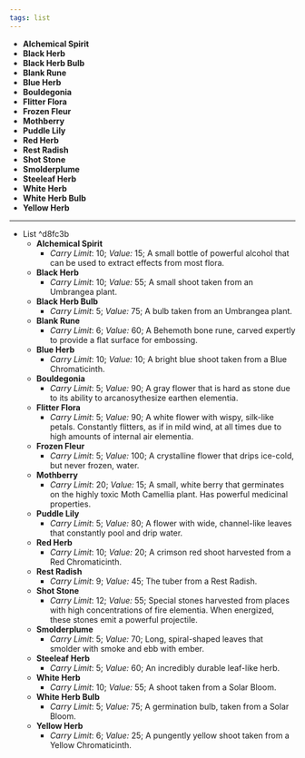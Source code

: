 ```yaml
---
tags: list
---
```


- **Alchemical Spirit**
- **Black Herb**
- **Black Herb Bulb**
- **Blank Rune** 
- **Blue Herb**
- **Bouldegonia**
- **Flitter Flora**
- **Frozen Fleur**
- **Mothberry**
- **Puddle Lily**
- **Red Herb**
- **Rest Radish**
- **Shot Stone** 
- **Smolderplume**
- **Steeleaf Herb**
- **White Herb**
- **White Herb Bulb**
- **Yellow Herb**
---
- List ^d8fc3b
	- **Alchemical Spirit**
		- *Carry Limit*: 10; *Value:* 15; A small bottle of powerful alcohol that can be used to extract effects from most flora.
	- **Black Herb**
		- *Carry Limit*: 10; *Value:* 55; A small shoot taken from an Umbrangea plant. 
	- **Black Herb Bulb**
		- *Carry Limit*: 5; *Value:* 75; A bulb taken from an Umbrangea plant.
	- **Blank Rune** 
		- *Carry Limit*: 6; *Value:* 60; A Behemoth bone rune, carved expertly to provide a flat surface for embossing.
	- **Blue Herb**
		- *Carry Limit*: 10; *Value:* 10; A bright blue shoot taken from a Blue Chromaticinth. 
	- **Bouldegonia**
		- *Carry Limit*: 5; *Value:* 90; A gray flower that is hard as stone due to its ability to arcanosythesize earthen elementia. 
	- **Flitter Flora**
		- *Carry Limit*: 5; *Value:* 90; A white flower with wispy, silk-like petals. Constantly flitters, as if in mild wind, at all times due to high amounts of internal air elementia.
	- **Frozen Fleur**
		- *Carry Limit*: 5; *Value:* 100; A crystalline flower that drips ice-cold, but never frozen, water.  
	- **Mothberry**
		- *Carry Limit*: 20; *Value:* 15; A small, white berry that germinates on the highly toxic Moth Camellia plant. Has powerful medicinal properties.
	- **Puddle Lily**
		- *Carry Limit*: 5; *Value:* 80; A flower with wide, channel-like leaves that constantly pool and drip water. 
	- **Red Herb**
		- *Carry Limit*: 10; *Value:* 20; A crimson red shoot harvested from a Red Chromaticinth.
	- **Rest Radish**
		- *Carry Limit*: 9; *Value:* 45; The tuber from a Rest Radish.
	- **Shot Stone** 
		- *Carry Limit*: 12; *Value:* 55; Special stones harvested from places with high concentrations of fire elementia. When energized, these stones emit a powerful projectile.
	- **Smolderplume**
		- *Carry Limit*: 5; *Value:* 70; Long, spiral-shaped leaves that smolder with smoke and ebb with ember.
	- **Steeleaf Herb**
		- *Carry Limit*: 5; *Value:* 60; An incredibly durable leaf-like herb.
	- **White Herb**
		- *Carry Limit*: 10; *Value:* 55; A shoot taken from a Solar Bloom.
	- **White Herb Bulb**
		- *Carry Limit*: 5; *Value:* 75; A germination bulb, taken from a Solar Bloom.
	- **Yellow Herb**
		- *Carry Limit*: 6; *Value:* 25; A pungently yellow shoot taken from a Yellow Chromaticinth.